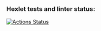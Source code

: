 ### Hexlet tests and linter status:
[![Actions Status](https://github.com/Ivansergee/python-project-lvl4/workflows/hexlet-check/badge.svg)](https://github.com/Ivansergee/python-project-lvl4/actions)